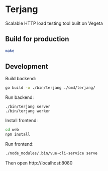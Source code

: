 # Terjang
Scalable HTTP load testing tool built on Vegeta


## Build for production

```bash
make
```

## Development

Build backend:

```bash
go build -o ./bin/terjang ./cmd/terjang/
```

Run backend:

```
./bin/terjang server
./bin/terjang worker
```

Install frontend:

```bash
cd web
npm install
```

Run frontend:

```bash
./node_modules/.bin/vue-cli-service serve
```

Then open http://localhost:8080


